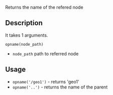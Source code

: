 Returns the name of the refered node


## Description

It takes 1 arguments.

`opname(node_path)`

- `node_path` path to referred node

## Usage

- `opname('/geo1')` - returns 'geo1'
- `opname('..')` - returns the name of the parent

